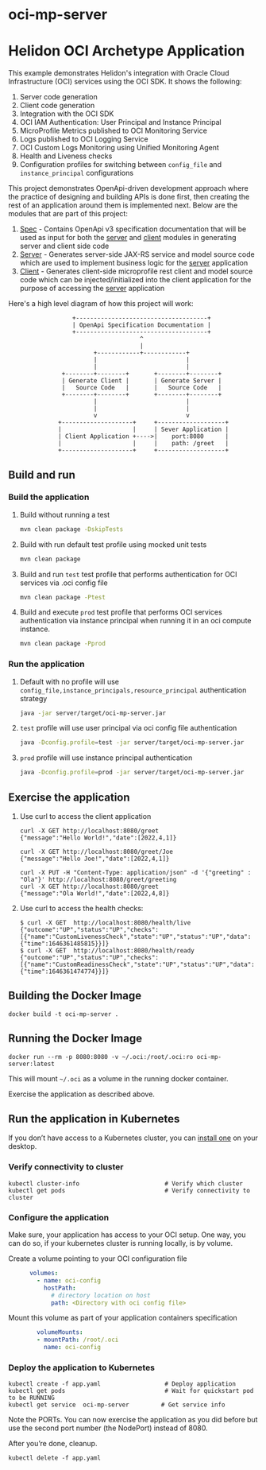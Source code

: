 # oci-mp-server

# Helidon OCI Archetype Application

This example demonstrates Helidon's integration with Oracle Cloud Infrastructure (OCI) services using the OCI SDK. It shows the following:

1. Server code generation
2. Client code generation
3. Integration with the OCI SDK
4. OCI IAM Authentication: User Principal and Instance Principal
5. MicroProfile Metrics published to OCI Monitoring Service
6. Logs published to OCI Logging Service
7. OCI Custom Logs Monitoring using Unified Monitoring Agent
8. Health and Liveness checks
9. Configuration profiles for switching between `config_file` and `instance_principal` configurations

This project demonstrates OpenApi-driven development approach where the practice of designing and building APIs is done first, 
then creating the rest of an application around them is implemented next. Below are the modules that are part of this project:

1. [Spec](src/spec/README.md) - Contains OpenApi v3 specification documentation that will be used as input for
   both the [server](src/server/README.md) and [client](src/client/README.md) modules in generating server and client side code
2. [Server](src/server/README.md) - Generates server-side JAX-RS service and model source code which are used to implement
   business logic for the [server](src/server/README.md) application
3. [Client](src/client/README.md) - Generates client-side microprofile rest client and model source code which can be
   injected/initialized into the client application for the purpose of accessing the [server](src/server/README.md) application


Here's a high level diagram of how this project will work:

                      +-------------------------------------+
                      | OpenApi Specification Documentation |
                      +-------------------------------------+
                                         ^   
                                         |
                            +------------+------------+
                            |                         |
                            |                         |
                   +--------+--------+       +--------+--------+
                   | Generate Client |       | Generate Server |
                   |   Source Code   |       |   Source Code   |
                   +--------+--------+       +--------+--------+
                            |                         | 
                            |                         |
                            v                         v
                  +--------------------+     +-------------------+
                  |                    |     | Sever Application |
                  | Client Application +---->|    port:8080      |
                  |                    |     |    path: /greet   |
                  +--------------------+     +-------------------+


## Build and run



### Build the application

1. Build without running a test
   ```bash
   mvn clean package -DskipTests
   ```
2. Build with run default test profile using mocked unit tests
   ```bash
   mvn clean package
   ```
3. Build and run `test` test profile that performs authentication for OCI services via .oci config file
   ```bash
   mvn clean package -Ptest
   ```
4. Build and execute `prod` test profile that performs OCI services authentication via instance
principal when running it in an oci compute instance.
   ```bash
   mvn clean package -Pprod

### Run the application

1. Default with no profile will use `config_file,instance_principals,resource_principal` authentication strategy
     ```bash
     java -jar server/target/oci-mp-server.jar
     ```
2. `test` profile will use user principal via oci config file authentication
     ```bash
     java -Dconfig.profile=test -jar server/target/oci-mp-server.jar
     ```
3. `prod` profile will use instance principal authentication
     ```bash
     java -Dconfig.profile=prod -jar server/target/oci-mp-server.jar
     ```
            

## Exercise the application

1. Use curl to access the client application
   ```
   curl -X GET http://localhost:8080/greet
   {"message":"Hello World!","date":[2022,4,1]}

   curl -X GET http://localhost:8080/greet/Joe
   {"message":"Hello Joe!","date":[2022,4,1]}

   curl -X PUT -H "Content-Type: application/json" -d '{"greeting" : "Ola"}' http://localhost:8080/greet/greeting
   curl -X GET http://localhost:8080/greet
   {"message":"Ola World!","date":[2022,4,8]}
   ```
2. Use curl to access the health checks:
   ```
   $ curl -X GET  http://localhost:8080/health/live
   {"outcome":"UP","status":"UP","checks":[{"name":"CustomLivenessCheck","state":"UP","status":"UP","data":{"time":1646361485815}}]}
   $ curl -X GET  http://localhost:8080/health/ready
   {"outcome":"UP","status":"UP","checks":[{"name":"CustomReadinessCheck","state":"UP","status":"UP","data":{"time":1646361474774}}]}
   ```
                


## Building the Docker Image

```
docker build -t oci-mp-server .
```

## Running the Docker Image


```
docker run --rm -p 8080:8080 -v ~/.oci:/root/.oci:ro oci-mp-server:latest
```
This will mount `~/.oci` as a volume in the running docker container.


Exercise the application as described above.
                                

## Run the application in Kubernetes

If you don’t have access to a Kubernetes cluster, you can [install one](https://helidon.io/docs/latest/#/about/kubernetes) on your desktop.

### Verify connectivity to cluster

```
kubectl cluster-info                        # Verify which cluster
kubectl get pods                            # Verify connectivity to cluster
```


### Configure the application

Make sure, your application has access to your OCI setup. One way, you can do so, if your kubernetes cluster is running locally, is by volume.

Create a volume pointing to your OCI configuration file
```yaml
      volumes:
        - name: oci-config
          hostPath:
            # directory location on host
            path: <Directory with oci config file>
```

Mount this volume as part of your application containers specification
```yaml
        volumeMounts:
        - mountPath: /root/.oci
          name: oci-config
```
                                

### Deploy the application to Kubernetes

```
kubectl create -f app.yaml                  # Deploy application
kubectl get pods                            # Wait for quickstart pod to be RUNNING
kubectl get service  oci-mp-server         # Get service info
```

Note the PORTs. You can now exercise the application as you did before but use the second
port number (the NodePort) instead of 8080.

After you’re done, cleanup.

```
kubectl delete -f app.yaml
```
                                
